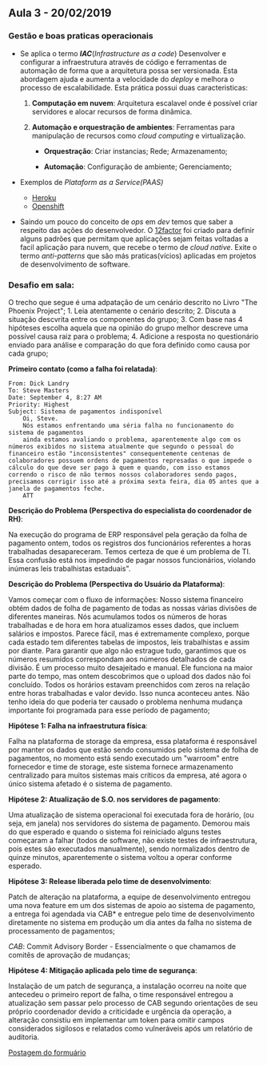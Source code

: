 ## Aula 3 - 20/02/2019

### Gestão e boas praticas operacionais

-   Se aplica o termo **_IAC_**(_Infrastructure as a code_)
    Desenvolver e configurar a infraestrutura através de código e ferramentas de automação de forma que a arquitetura possa ser versionada.
    Esta abordagem ajuda e aumenta a velocidade do _deploy_ e melhora o processo de escalabilidade. Esta prática possui duas caracteristicas: 

    1.  **Computação em nuvem**: Arquitetura escalavel onde é possível criar servidores e alocar recursos de forma dinâmica.

    2.  **Automação e orquestração de ambientes**: Ferramentas para manipulação de recursos como _cloud computing_ e virtualização.

        -   **Orquestração**: 
                Criar instancias;
                Rede;
                Armazenamento; 

        -   **Automação**:
                Configuração de ambiente;
                Gerenciamento;

-   Exemplos de _Plataform as a Service(PAAS)_
    -   [Heroku](https://signup.heroku.com/?c=70130000000NcJNAA0)
    -   [Openshift](https://www.openshift.com/)

-   Saindo um pouco do conceito de _ops_ em _dev_ temos que saber a respeito das ações do desenvolvedor. O [12factor](https://12factor.net/) foi criado para definir alguns padrões que permitam que aplicações sejam feitas voltadas a facil aplicação para nuvem, que recebe o termo de _cloud native_.
Exite o termo _anti-patterns_ que são más praticas(vícios) aplicadas em projetos de desenvolvimento de software.

### Desafio em sala:

O trecho que segue é uma adpatação de um cenário descrito no Livro "The Phoenix Project";
    1.  Leia atentamente o cenário descrito;
    2.  Discuta a situação descvrita entre os componentes do grupo;
    3.  Com base nas 4 hipóteses escolha aquela que na opinião do grupo melhor descreve       uma possível causa raiz para o problema;
    4.  Adicione a resposta no questionário enviado para análise e comparação do que        fora definido como causa por cada grupo;

**Primeiro contato (como a falha foi relatada)**:
    
    From: Dick Landry 
    To: Steve Masters
    Date: September 4, 8:27 AM
    Priority: Highest
    Subject: Sistema de pagamentos indisponível
        Oi, Steve.
        Nós estamos enfrentando uma séria falha no funcionamento do sistema de pagamentos
        ainda estamos avaliando o problema, aparentemente algo com os números exibidos no sistema atualmente que segundo o pessoal do financeiro estão "inconsistentes" consequentemente centenas de colaboradores possuem ordens de pagamentos represadas o que impede o cálculo do que deve ser pago à quem e quando, com isso estamos correndo o risco de não termos nossos colaboradores sendo pagos, precisamos corrigir isso até a próxima sexta feira, dia 05 antes que a janela de pagamentos feche.
        ATT

**Descrição do Problema (Perspectiva do especialista do coordenador de RH)**:

Na execução do programa de ERP responsável pela geração da folha de pagamento ontem, todos os registros dos funcionários referentes a horas trabalhadas desapareceram. Temos certeza de que é um problema de TI. Essa confusão está nos impedindo de pagar nossos funcionários, violando inúmeras leis trabalhistas estaduais".
    
**Descrição do Problema (Perspectiva do Usuário da Plataforma)**:

Vamos começar com o fluxo de informações:
Nosso sistema financeiro obtém dados de folha de pagamento de todas as nossas várias divisões de diferentes maneiras. Nós acumulamos todos os números de horas trabalhadas e de hora em hora atualizamos esses dados, que incluem salários e impostos. Parece fácil, mas é extremamente complexo, porque cada estado tem diferentes tabelas de impostos, leis trabalhistas e assim por diante.
Para garantir que algo não estrague tudo, garantimos que os números resumidos correspondam aos números detalhados de cada divisão.
É um processo muito desajeitado e manual. Ele funciona na maior parte do tempo, mas ontem descobrimos que o upload dos dados não foi concluído. Todos os horários estavam preenchidos com zeros na relação entre horas trabalhadas e valor devido.
Isso nunca aconteceu antes. Não tenho ideia do que poderia ter causado o problema nenhuma mudança importante foi programada para esse período de pagamento;

**Hipótese 1: Falha na infraestrutura física**:

Falha na plataforma de storage da empresa, essa plataforma é responsável por manter os dados que estão sendo consumidos pelo sistema de folha de pagamentos, no momento está sendo executado um "warroom" entre fornecedor e time de storage, este sistema fornece armazenamento centralizado para muitos sistemas mais críticos da empresa, até agora o único sistema afetado é o sistema de pagamento.

**Hipótese 2: Atualização de S.O. nos servidores de pagamento**:

Uma atualização de sistema operacional foi executada fora de horário, (ou seja, em janela) nos servidores do sistema de pagamento. Demorou mais do que esperado e quando o sistema foi reiniciado alguns testes começaram a falhar (todos de software, não existe testes de infraestrutura, pois estes são executados manualmente), sendo normalizados dentro de quinze minutos, aparentemente o sistema voltou a operar conforme esperado.

**Hipótese 3: Release liberada pelo time de desenvolvimento**:

Patch de alteração na plataforma, a equipe de desenvolvimento entregou uma nova feature em
um dos sistemas de apoio ao sistema de pagamento, a entrega foi agendada via CAB* e entregue
pelo time de desenvolvimento diretamente no sistema em produção um dia antes da falha no
sistema de processamento de pagamentos;

_CAB_: Commit Advisory Border - Essencialmente o que chamamos de comitês de aprovação de mudanças;

**Hipótese 4: Mitigação aplicada pelo time de segurança**:

Instalação de um patch de segurança, a instalação ocorreu na noite que antecedeu o primeiro report de falha, o time responsável entregou a atualização sem passar pelo processo de CAB segundo orientações de seu próprio coordenador devido a criticidade e urgência da operação, a alteração consistiu em implementar um token para omitir campos considerados sigilosos e relatados como vulneráveis após um relatório de auditoria.

[Postagem do formuário](https://pt.surveymonkey.com/r/J283Q78) 